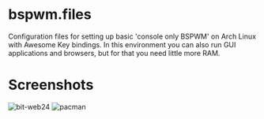 # bspwm.files
Configuration files for setting up basic 'console only BSPWM' on Arch Linux with Awesome Key bindings.
In this environment you can also run GUI applications and browsers, but for that you need little more RAM.

# Screenshots
![bit-web24](https://user-images.githubusercontent.com/62652273/120913811-94a3a700-c6b7-11eb-9909-74e2001a93f5.png)
![pacman](https://user-images.githubusercontent.com/62652273/120913819-a422f000-c6b7-11eb-9651-4258e9860c9f.png)


